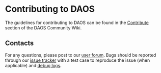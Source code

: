 # Contributing to DAOS

The guidelines for contributing to DAOS can be found in the
[Contribute](https://daosio.atlassian.net/wiki/spaces/DC/pages/4836655620/Contribute)
section of the DAOS Community Wiki.

## Contacts

For any questions, please post to our
[user forum](https://daos.groups.io/g/daos).
Bugs should be reported through our
[issue tracker](http://jira.daos.io/)
with a test case to reproduce the issue (when applicable)
and [debug logs](./doc/debugging.md).
